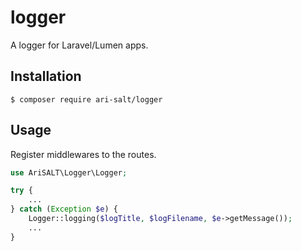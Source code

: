 # logger
A logger for Laravel/Lumen apps.

## Installation
```
$ composer require ari-salt/logger
```

## Usage
Register middlewares to the routes.
```php
use AriSALT\Logger\Logger;

try {
    ...
} catch (Exception $e) {
    Logger::logging($logTitle, $logFilename, $e->getMessage());
    ...
}
```